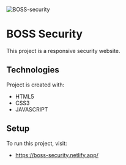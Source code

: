 ![BOSS-security](https://user-images.githubusercontent.com/74613776/105723092-65806a80-5f4c-11eb-8548-55961679ea78.PNG)

# BOSS Security

  This project is a responsive security website.
  
## Technologies

  Project is created with:
  * HTML5
  * CSS3
  * JAVASCRIPT
  
## Setup

  To run this project, visit: 
  * https://boss-security.netlify.app/
